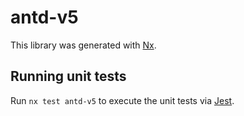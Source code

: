 # antd-v5

This library was generated with [Nx](https://nx.dev).

## Running unit tests

Run `nx test antd-v5` to execute the unit tests via [Jest](https://jestjs.io).
